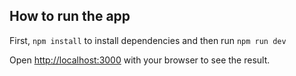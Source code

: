 ## How to run the app

First, `npm install` to install dependencies and then run `npm run dev`

Open [http://localhost:3000](http://localhost:3000) with your browser to see the result.